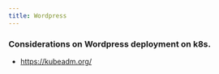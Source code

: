 ```yaml
---
title: Wordpress
---
```


### Considerations on Wordpress deployment on k8s.

- https://kubeadm.org/

